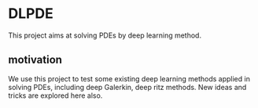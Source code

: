 # DLPDE
This project aims at solving PDEs by deep learning method.

## motivation
We use this project to test some existing deep learning methods applied in solving PDEs, including deep Galerkin, deep ritz methods.
New ideas and tricks are explored here also.
